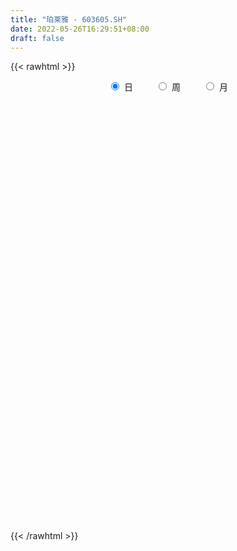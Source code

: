 ```yaml
---
title: "珀莱雅 - 603605.SH"
date: 2022-05-26T16:29:51+08:00
draft: false
---
```

{{< rawhtml >}}
    <div style="text-align: center">
        <label style="padding: 1rem;"><input style="margin-right: .5rem" type="radio" name="period" value="D" checked onclick="period_change(this)">日</label>
        <label style="padding: 1rem;"><input style="margin-right: .5rem" type="radio" name="period" value="W" onclick="period_change(this)">周</label>
        <label style="padding: 1rem;"><input style="margin-right: .5rem" type="radio" name="period" value="M" onclick="period_change(this)">月</label>
    </div>
    <div id="chart" style="height: 700px;"></div> 
    <script type="text/javascript">
        const D_v = [16783.78,11463.3,8907.53,10754.39,42692.78,18458.73,19991.9,11926.5,12685.32,9583.93,11702.61,20522.12,12327.42,11087.45,24290.56,18413.22,16906.6,12627.66,13369.91,16137.43,18561.87,16848.59,12878.15,17463.58,25197.86,17427.23,25474.58,13705.56,17041.24,18298.02,20785.54,8532.8,19459.1,18922.5,13928.82,26519.57,17827.1,16027.28,20481.12,15886.7,8399.98,11728.75,8510.46,13815.35,8538.5,5780.59,11012.84,11793.71,17472.75,15297.93,20928.96,13210.13,14807.79,15503.74,11156.92,17015.57,13126.23,12081.61,11044.35,9338.73,14939.46,10589.18,7187.87,8997.22,13271.4,17271.19,10774.72,13427.92,33386.17,11227.04,12661.57,24555.1,17014.92,18091.07,14087.08,20045.7,15900.07,12268.02,8659.64,16223.22,24252.65,13837.07,7614.34,17563.06,6763.06,7072.72,7023.2,10378.41,13118.77,8650.18,14593.07,22468.51,15336.07,10300.73,9700.16,10560.53,13554.58,6890.95,9535.23,10260.46,6034.08,17279.67,19120.87,6754.05,7304.53,14891.24,8313.6,10758.83,8895.15,7488.06,23091.49,40242.89,26703.19,16894.47,12726.74,13549.58,11107.56,9649.69,6628.56,17083.0,17414.81,14061.38,7493.87,9546.86,5105.38,9658.9,9020.93,6957.01,7015.97,5614.58,7332.3,5203.99,9672.47,10716.92,7386.96,6065.28,7229.96,5238.13,6840.56,8541.4,18350.61,15392.58,10767.78,7537.68,5027.95,4119.14,4993.39,6505.57,15817.71,10270.63,9461.45,6227.85,8056.91,8196.4,8694.38,7093.25,8921.83,10858.43,4974.0,9162.3,10861.85,10688.65,8056.36,6516.62,9370.0,6784.37,6674.64,5595.18,9101.99,7139.98,8531.74,6138.38,6535.36,8078.44,8156.99,6077.75,6477.4,6189.87,7863.45,6112.96,7556.42,5261.43,8128.05,14902.99,7977.6,8395.78,5586.12,6905.52,4209.56,6462.89,6947.13,10676.44,8666.04,6545.54,7294.14,6287.24,8224.45,7531.01,22126.67,26843.65,11838.97,9898.96,16356.02,13078.57,14104.98,10630.06,11167.94,4708.35,9315.4,8150.88,6925.98,8092.56,5926.36,10670.54,12299.8,9799.8,10928.83,10030.8,8903.97,6695.53,7692.54,6717.49,5824.0,3631.8,4238.0,5241.63,8059.91,8729.53,26658.86,16818.92,25994.95,13673.77,13670.5,16954.52,25379.84,9964.94,9135.82,13212.79,13489.53,8571.21,7642.85,9520.08,7200.7,7795.66,6708.02,14956.15,9732.11,9084.79,10840.11,11314.8]
const D_histogram = [0.0,-0.336274416,-0.6945633696,-0.8899066561,-1.8029623969,-2.0052591188,-1.8447870341,-1.6353236083,-1.2129701914,-0.925114349,-0.4465695106,-0.0257798583,-0.0603462364,-0.1596235783,0.3481132959,0.8987512484,1.2845444655,1.1296879032,1.202462848,1.078867144,0.9995834756,1.0175983843,0.8546564097,0.9409904831,1.4040863548,1.7312373905,1.6361877625,1.5011262171,1.5590721064,1.9279586613,2.4603468312,2.4407524813,2.737544968,2.1993348517,1.7302159764,0.3358768378,-0.4505116435,-1.4096548201,-2.0974762719,-1.8232673101,-1.5887282631,-1.2396704613,-1.1559482754,-1.2798544799,-1.4121666337,-1.4234446903,-1.150170686,-1.1276164872,-1.4969462236,-1.9149062781,-2.4289696943,-2.7595482015,-3.0121296629,-2.7445272135,-2.0405937183,-0.795483788,0.3584158291,1.1896238379,1.4532019883,1.5672332202,1.5601126478,1.4004836181,1.1274669149,0.8512828205,0.7949731847,0.7927390466,0.7748454394,0.9549925241,0.6394651126,0.1170480803,-0.3624198968,-1.0889507263,-1.853186683,-2.4512649105,-2.4921683467,-2.3349270194,-2.0174846974,-1.9479931791,-1.5372521629,-0.7519611279,0.508159588,0.8627241242,1.1167173604,1.694503943,1.9694747419,1.9502275497,1.8203536003,1.4814868053,1.740134351,1.8279953799,1.3839473692,1.664945902,1.8457960297,1.3809341112,1.1458615425,0.6292912616,0.5879801359,0.5045913884,0.6348140455,0.8421494118,0.6319238258,1.0444993857,1.176315009,1.1685134087,1.0511646561,1.1305620909,1.0329760464,1.0524977994,0.6908073501,0.500683208,1.5367081408,1.4454982336,1.0927789216,0.6119335218,0.5066387464,0.6621566498,0.7021746519,0.2206540519,-0.0843851708,0.1375104577,-0.2584720353,-1.1678002013,-1.8131231526,-1.9576210668,-2.1144085346,-1.8376441095,-1.3913552789,-1.1449389869,-0.9747565043,-0.9050041942,-1.0280669185,-1.2012849132,-1.2486166415,-0.7656327693,-0.7096487972,-0.5799165747,-0.2588297212,-0.3630959033,-0.170543548,-0.2381691137,0.5499195744,1.0174736993,1.2183652066,1.0403368514,0.7255822354,0.5607855733,0.093374609,-0.321801268,0.2072405082,0.662993745,0.7634201065,1.0049105885,0.9969502248,0.6546471958,0.211772291,-0.1986534179,-0.2681059677,-0.4948391252,-0.7503414345,-1.2525551334,-2.1208136459,-2.5982609088,-2.590482778,-2.5328161705,-2.7429881608,-2.7329861806,-2.5722587701,-2.2813318801,-2.4038639751,-2.4271120104,-2.1931180324,-1.9902287607,-2.008855201,-1.8027512881,-1.6986115725,-1.5706240076,-1.125132013,-0.7956228461,-0.5051298971,-0.4229233707,-0.274862925,0.1096403708,0.6812857011,1.6016374271,2.3165977724,2.812200134,2.8424475097,2.6342202229,2.4556555574,2.0428995589,1.7715632113,1.7311546741,1.4807481642,1.1454850369,0.5199199086,0.1313804848,-0.2870003181,-0.9612366662,-1.294348461,-0.5693516018,-0.0940771275,-0.4056536882,-1.2454857932,-1.5265227995,-0.9598355298,-0.4011477947,0.1886087903,0.3867777364,0.7698554822,1.1397805813,1.3467312401,1.659061802,1.6516130103,1.9381366107,2.0627325264,2.1282092356,1.4993225139,0.6689887917,0.4034203384,0.0715159376,0.3119645845,0.3604925583,0.4487360397,0.3628562811,0.5123007098,0.2603425833,-0.1584782402,-0.2983609087,0.4083060636,0.3714505396,1.0317745942,1.4079850447,1.363016996,1.6091649835,1.2107234353,0.6720911404,0.0920776404,0.0255875627,0.3022601637,0.1055515833,-0.148686522,-0.3965986022,-0.3241500365,-0.465588626,-0.5443498172,-0.3589237908,-0.3276046361,-0.7485980184,-0.7432768752,-0.3838192416]
const D_fast = [0.0,-0.4203430199,-0.952272816,-1.3700927665,-2.7338891065,-3.4375006081,-3.738225282,-3.9375927582,-3.8184818891,-3.761904634,-3.3950021733,-2.9806574856,-3.0303104227,-3.1694936593,-2.574728461,-1.7994026964,-1.092473363,-0.9649079494,-0.5915172927,-0.4453962107,-0.2747840101,-0.0023695053,0.0483526224,0.3699343166,1.184051777,1.9440121603,2.258009473,2.4982294818,2.9459433977,3.796819618,4.9442944957,5.5348882661,6.5160669948,6.5276905914,6.4911257103,5.180755781,4.2817393888,2.9701825073,1.7579919875,1.5763841217,1.413741103,1.4528812894,1.2476164065,0.803746582,0.3183927698,-0.0487464594,-0.0630151265,-0.3223650495,-1.0659313419,-1.9626179659,-3.0839238057,-4.1043893632,-5.1100032404,-5.5285325944,-5.3347475287,-4.2885085454,-3.045004971,-1.9163910028,-1.2895123553,-0.7836728184,-0.4007652288,-0.210273354,-0.2014233284,-0.2647867177,-0.1223530573,0.0735975662,0.2494153189,0.6683105346,0.5126494012,0.019494389,-0.5505785623,-1.5493470733,-2.7768797008,-3.9877741559,-4.6517196788,-5.0782101063,-5.2651389586,-5.6826457351,-5.6562177596,-5.0589170066,-3.6717563938,-3.1015108265,-2.5683382502,-1.5669256818,-0.7995861974,-0.3312765022,-0.0060620516,0.0254428548,0.7191239882,1.2639838621,1.1659226937,1.8631577019,2.5054568372,2.3858284464,2.4372212633,2.0779737978,2.1836577061,2.2264168057,2.5153429742,2.9332156934,2.8809710638,3.5546714701,3.9805658458,4.2648925977,4.410335009,4.7723729665,4.9330309336,5.2156771365,5.0266885247,4.9617351846,6.3819371526,6.6521018038,6.5725772223,6.2447152028,6.2660801141,6.58713718,6.8026988449,6.376341758,6.0502062425,6.3064794855,5.8458789837,4.6446007673,3.5459970278,2.912093847,2.2267042455,2.0440576433,2.1425076542,2.1026891994,2.0291825559,1.8726838175,1.4926043635,1.0190651405,0.6595792519,0.9511549317,0.8297267045,0.8144797833,1.0708592066,0.8758190487,1.025735517,0.8985676728,1.8241362545,2.5460588042,3.0515416132,3.1335974708,3.0002384137,2.9756381449,2.5315708329,2.0359446388,2.6167965422,3.2382982152,3.5295796033,4.0222977325,4.263574925,4.0849336949,3.6950018629,3.2349127995,3.0984337577,2.747990819,2.3049031511,1.4895506688,0.0910887449,-1.0359237453,-1.6757663089,-2.2513037441,-3.1472227746,-3.8204673395,-4.3028046216,-4.5822107015,-5.3057087904,-5.9357348282,-6.2500203584,-6.5446882768,-7.0655285174,-7.3101124265,-7.630625604,-7.895294041,-7.7310850496,-7.6004815943,-7.4362711196,-7.4597954358,-7.3804507213,-6.9685373328,-6.2265705773,-4.9058094945,-3.6116997061,-2.4130473111,-1.6721880578,-1.221860289,-0.7865110651,-0.6885421739,-0.5169877186,-0.1246075874,-0.0048270562,-0.0537189243,-0.5493040754,-0.9049983781,-1.3951292605,-2.3096747751,-2.9663736851,-2.3837147264,-1.931959534,-2.3449495168,-3.4961530701,-4.1588207762,-3.832092389,-3.3736916026,-2.73678282,-2.4419194397,-1.8663778234,-1.211507579,-0.6678741102,0.0592219022,0.4646763631,1.2357341162,1.8760131635,2.4735421816,2.2194860884,1.5563995641,1.3916861954,1.0776607789,1.396100572,1.5347516854,1.7351791767,1.7400134883,2.0175330945,1.8306606139,1.3722202303,1.1577473346,1.9664908228,2.0224979338,2.9407656368,3.6689723485,3.9647585489,4.6131977822,4.5174370928,4.146827583,3.5898334932,3.5297403061,3.881977948,3.7116572635,3.4202475276,3.0731857969,3.0645968536,2.8067611076,2.591912462,2.6876075407,2.6370255364,2.0288826494,1.8483845739,2.111887397]
const D_slow = [0.0,-0.084068604,-0.2577094464,-0.4801861104,-0.9309267096,-1.4322414893,-1.8934382479,-2.3022691499,-2.6055116978,-2.836790285,-2.9484326627,-2.9548776273,-2.9699641863,-3.0098700809,-2.9228417569,-2.6981539448,-2.3770178285,-2.0945958527,-1.7939801407,-1.5242633547,-1.2743674858,-1.0199678897,-0.8063037873,-0.5710561665,-0.2200345778,0.2127747698,0.6218217105,0.9971032647,1.3868712913,1.8688609567,2.4839476645,3.0941357848,3.7785220268,4.3283557397,4.7609097338,4.8448789433,4.7322510324,4.3798373274,3.8554682594,3.3996514319,3.0024693661,2.6925517508,2.4035646819,2.0836010619,1.7305594035,1.3746982309,1.0871555594,0.8052514376,0.4310148817,-0.0477116878,-0.6549541114,-1.3448411617,-2.0978735775,-2.7840053808,-3.2941538104,-3.4930247574,-3.4034208001,-3.1060148407,-2.7427143436,-2.3509060386,-1.9608778766,-1.6107569721,-1.3288902434,-1.1160695382,-0.9173262421,-0.7191414804,-0.5254301205,-0.2866819895,-0.1268157114,-0.0975536913,-0.1881586655,-0.4603963471,-0.9236930178,-1.5365092454,-2.1595513321,-2.7432830869,-3.2476542613,-3.7346525561,-4.1189655968,-4.3069558787,-4.1799159817,-3.9642349507,-3.6850556106,-3.2614296248,-2.7690609394,-2.2815040519,-1.8264156519,-1.4560439505,-1.0210103628,-0.5640115178,-0.2180246755,0.1982118,0.6596608074,1.0048943352,1.2913597208,1.4486825362,1.5956775702,1.7218254173,1.8805289287,2.0910662816,2.2490472381,2.5101720845,2.8042508367,3.0963791889,3.3591703529,3.6418108757,3.9000548873,4.1631793371,4.3358811746,4.4610519766,4.8452290118,5.2066035702,5.4797983006,5.6327816811,5.7594413677,5.9249805301,6.1005241931,6.1556877061,6.1345914134,6.1689690278,6.104351019,5.8124009686,5.3591201805,4.8697149138,4.3411127801,3.8817017528,3.533862933,3.2476281863,3.0039390602,2.7776880117,2.520671282,2.2203500537,1.9081958934,1.716787701,1.5393755017,1.394396358,1.3296889278,1.2389149519,1.1962790649,1.1367367865,1.2742166801,1.5285851049,1.8331764066,2.0932606195,2.2746561783,2.4148525716,2.4381962239,2.3577459069,2.4095560339,2.5753044702,2.7661594968,3.017387144,3.2666247002,3.4302864991,3.4832295719,3.4335662174,3.3665397255,3.2428299442,3.0552445855,2.7421058022,2.2119023907,1.5623371635,0.914716469,0.2815124264,-0.4042346138,-1.0874811589,-1.7305458515,-2.3008788215,-2.9018448153,-3.5086228179,-4.056902326,-4.5544595161,-5.0566733164,-5.5073611384,-5.9320140315,-6.3246700334,-6.6059530367,-6.8048587482,-6.9311412225,-7.0368720651,-7.1055877964,-7.0781777037,-6.9078562784,-6.5074469216,-5.9282974785,-5.225247445,-4.5146355676,-3.8560805119,-3.2421666225,-2.7314417328,-2.28855093,-1.8557622614,-1.4855752204,-1.1992039612,-1.069223984,-1.0363788628,-1.1081289424,-1.3484381089,-1.6720252241,-1.8143631246,-1.8378824065,-1.9392958286,-2.2506672769,-2.6322979767,-2.8722568592,-2.9725438079,-2.9253916103,-2.8286971762,-2.6362333056,-2.3512881603,-2.0146053503,-1.5998398998,-1.1869366472,-0.7024024945,-0.1867193629,0.345332946,0.7201635745,0.8874107724,0.988265857,1.0061448414,1.0841359875,1.1742591271,1.286443137,1.3771572073,1.5052323847,1.5703180305,1.5306984705,1.4561082433,1.5581847592,1.6510473941,1.9089910427,2.2609873038,2.6017415528,3.0040327987,3.3067136575,3.4747364426,3.4977558527,3.5041527434,3.5797177843,3.6061056802,3.5689340497,3.4697843991,3.38874689,3.2723497335,3.1362622792,3.0465313315,2.9646301725,2.7774806679,2.5916614491,2.4957066387]
const D_data = [['2021-05-17', 174.3164, 179.3865, 173.908, 182.2852],['2021-05-18', 178.7291, 174.1172, 172.4238, 179.8945],['2021-05-19', 174.1172, 171.5174, 171.0094, 174.1271],['2021-05-20', 171.109, 171.368, 170.5512, 173.8184],['2021-05-21', 169.6646, 158.1797, 157.6816, 171.2783],['2021-05-24', 157.3828, 162.3633, 154.5041, 162.3633],['2021-05-25', 162.0943, 165.0129, 159.5244, 166.0488],['2021-05-26', 165.0129, 164.9332, 163.3693, 166.8357],['2021-05-27', 165.3715, 167.8219, 163.459, 169.2164],['2021-05-28', 167.8219, 166.8158, 165.7998, 169.9336],['2021-05-31', 165.1623, 170.3221, 165.1523, 170.3221],['2021-06-01', 171.2982, 171.4277, 165.5906, 172.8223],['2021-06-02', 172.7, 166.31, 165.0, 172.7],['2021-06-03', 165.39, 164.62, 163.74, 167.88],['2021-06-04', 165.0, 172.99, 163.69, 174.8],['2021-06-07', 174.8, 176.5, 173.3, 177.96],['2021-06-08', 179.0, 177.49, 174.0, 181.26],['2021-06-09', 177.0, 171.99, 170.8, 178.85],['2021-06-10', 172.39, 175.28, 171.0, 178.77],['2021-06-11', 175.3, 173.36, 170.5, 177.16],['2021-06-15', 173.85, 174.0, 173.35, 179.5],['2021-06-16', 173.93, 175.7, 170.13, 177.5],['2021-06-17', 174.0, 173.66, 171.01, 175.49],['2021-06-18', 175.0, 177.2, 172.53, 177.54],['2021-06-21', 178.0, 184.3, 176.49, 184.68],['2021-06-22', 184.5, 186.0, 180.94, 186.79],['2021-06-23', 187.25, 182.75, 177.99, 187.32],['2021-06-24', 182.74, 183.0, 179.19, 185.98],['2021-06-25', 184.38, 186.61, 182.0, 186.99],['2021-06-28', 187.79, 193.3, 186.66, 193.5],['2021-06-29', 193.3, 199.87, 192.04, 200.88],['2021-06-30', 199.9, 196.71, 195.3, 200.62],['2021-07-01', 199.0, 204.0, 196.5, 209.84],['2021-07-02', 203.94, 195.44, 192.18, 204.77],['2021-07-05', 194.0, 195.8, 191.55, 197.15],['2021-07-06', 195.12, 180.66, 177.11, 196.4],['2021-07-07', 180.6, 183.0, 179.3, 189.1],['2021-07-08', 183.71, 176.0, 175.0, 184.39],['2021-07-09', 174.59, 174.11, 167.34, 175.0],['2021-07-12', 174.15, 183.99, 170.63, 184.47],['2021-07-13', 183.99, 183.96, 180.18, 185.0],['2021-07-14', 182.09, 186.25, 181.09, 190.38],['2021-07-15', 186.13, 183.5, 182.47, 186.67],['2021-07-16', 182.66, 180.13, 178.0, 183.0],['2021-07-19', 177.88, 178.52, 177.21, 183.35],['2021-07-20', 178.24, 178.73, 177.22, 180.61],['2021-07-21', 178.0, 182.15, 176.0, 183.4],['2021-07-22', 183.01, 179.03, 178.08, 183.33],['2021-07-23', 180.04, 172.21, 172.0, 180.04],['2021-07-26', 170.5, 168.12, 165.0, 172.0],['2021-07-27', 165.0, 162.59, 160.5, 170.8],['2021-07-28', 159.58, 160.37, 158.0, 163.21],['2021-07-29', 163.82, 157.2, 155.5, 166.0],['2021-07-30', 158.5, 161.1, 156.42, 161.63],['2021-08-02', 160.01, 166.85, 159.56, 168.16],['2021-08-03', 166.95, 177.3, 165.8, 178.0],['2021-08-04', 177.13, 182.0, 176.0, 182.6],['2021-08-05', 186.0, 183.5, 181.06, 186.0],['2021-08-06', 182.8, 180.0, 178.34, 183.91],['2021-08-09', 179.99, 180.0, 178.65, 185.0],['2021-08-10', 180.0, 179.72, 177.56, 181.4],['2021-08-11', 178.58, 178.29, 177.0, 181.16],['2021-08-12', 178.83, 176.5, 176.5, 180.33],['2021-08-13', 174.01, 175.59, 173.0, 178.3],['2021-08-16', 174.0, 177.96, 173.1, 181.88],['2021-08-17', 179.84, 179.0, 178.0, 183.99],['2021-08-18', 178.0, 179.29, 178.0, 183.0],['2021-08-19', 181.9, 182.85, 179.01, 184.42],['2021-08-20', 182.85, 176.88, 165.0, 182.85],['2021-08-23', 169.98, 172.3, 166.05, 174.2],['2021-08-24', 170.0, 170.0, 169.52, 173.0],['2021-08-25', 167.0, 163.0, 160.0, 168.52],['2021-08-26', 162.0, 157.2, 157.09, 162.51],['2021-08-27', 159.0, 153.68, 151.8, 159.91],['2021-08-30', 153.66, 156.68, 150.0, 156.89],['2021-08-31', 156.3, 157.19, 150.0, 158.5],['2021-09-01', 155.01, 158.31, 151.5, 159.36],['2021-09-02', 158.5, 154.16, 154.15, 160.6],['2021-09-03', 153.0, 157.78, 152.11, 159.18],['2021-09-06', 157.85, 164.2, 154.51, 165.0],['2021-09-07', 162.2, 175.0, 162.02, 175.0],['2021-09-08', 173.22, 168.0, 168.0, 176.0],['2021-09-09', 167.31, 168.64, 166.22, 171.77],['2021-09-10', 169.05, 175.59, 169.05, 179.5],['2021-09-13', 176.3, 175.15, 173.0, 178.5],['2021-09-14', 175.15, 173.37, 172.0, 177.89],['2021-09-15', 172.81, 172.8, 168.0, 174.3],['2021-09-16', 172.7, 170.0, 169.21, 174.88],['2021-09-17', 171.98, 178.39, 165.89, 178.5],['2021-09-22', 175.0, 178.51, 174.0, 181.18],['2021-09-23', 179.93, 172.11, 171.0, 180.0],['2021-09-24', 172.65, 181.98, 172.64, 182.0],['2021-09-27', 180.24, 183.45, 178.6, 185.0],['2021-09-28', 182.0, 176.0, 174.0, 182.0],['2021-09-29', 173.8, 178.16, 170.81, 179.25],['2021-09-30', 177.56, 173.5, 171.5, 180.0],['2021-10-08', 172.19, 178.65, 171.13, 184.75],['2021-10-11', 177.95, 178.46, 176.2, 181.98],['2021-10-12', 178.52, 181.98, 176.0, 184.0],['2021-10-13', 181.5, 184.74, 179.6, 187.0],['2021-10-14', 183.59, 180.4, 178.11, 183.59],['2021-10-15', 182.02, 189.77, 179.06, 189.98],['2021-10-18', 189.99, 189.0, 186.0, 193.99],['2021-10-19', 187.5, 188.95, 186.31, 191.0],['2021-10-20', 188.75, 188.59, 186.7, 192.0],['2021-10-21', 190.0, 192.33, 189.28, 195.0],['2021-10-22', 193.99, 191.47, 188.5, 193.99],['2021-10-25', 190.0, 194.14, 189.02, 194.78],['2021-10-26', 192.9, 189.74, 189.72, 196.88],['2021-10-27', 190.01, 191.5, 186.1, 191.97],['2021-10-28', 195.0, 210.65, 192.66, 210.65],['2021-10-29', 213.77, 201.0, 197.41, 224.43],['2021-11-01', 202.98, 198.3, 197.99, 210.65],['2021-11-02', 196.8, 195.91, 194.09, 202.0],['2021-11-03', 195.36, 200.29, 193.11, 201.74],['2021-11-04', 200.99, 205.0, 198.18, 206.29],['2021-11-05', 205.0, 205.49, 203.23, 208.8],['2021-11-08', 203.0, 199.0, 198.02, 205.44],['2021-11-09', 200.0, 200.01, 196.65, 200.8],['2021-11-10', 199.53, 207.29, 198.01, 209.98],['2021-11-11', 207.19, 199.9, 193.46, 207.2],['2021-11-12', 198.81, 190.2, 188.99, 199.85],['2021-11-15', 190.5, 188.89, 186.59, 191.49],['2021-11-16', 188.3, 192.24, 184.16, 193.0],['2021-11-17', 191.0, 190.29, 187.52, 191.98],['2021-11-18', 191.99, 195.05, 187.16, 195.5],['2021-11-19', 194.65, 198.37, 191.07, 198.5],['2021-11-22', 199.0, 197.21, 194.74, 200.49],['2021-11-23', 197.11, 196.98, 195.0, 201.58],['2021-11-24', 195.58, 196.03, 195.27, 200.0],['2021-11-25', 198.0, 193.07, 192.44, 203.66],['2021-11-26', 192.57, 191.08, 190.5, 194.65],['2021-11-29', 188.75, 191.37, 187.8, 193.0],['2021-11-30', 191.37, 198.65, 191.0, 200.0],['2021-12-01', 199.81, 194.4, 193.28, 199.85],['2021-12-02', 194.52, 195.52, 192.5, 196.52],['2021-12-03', 196.32, 199.0, 191.61, 199.17],['2021-12-06', 199.15, 194.19, 194.06, 199.3],['2021-12-07', 194.97, 198.11, 193.17, 198.49],['2021-12-08', 195.0, 195.19, 193.04, 197.0],['2021-12-09', 196.48, 208.17, 195.58, 211.3],['2021-12-10', 205.26, 208.39, 204.25, 210.88],['2021-12-13', 210.97, 208.0, 206.45, 215.1],['2021-12-14', 209.47, 204.5, 204.0, 209.47],['2021-12-15', 205.32, 202.47, 202.4, 206.8],['2021-12-16', 204.5, 203.9, 201.65, 205.89],['2021-12-17', 203.45, 199.0, 198.0, 203.97],['2021-12-20', 197.12, 197.51, 192.8, 198.79],['2021-12-21', 197.17, 209.95, 195.43, 213.69],['2021-12-22', 210.94, 212.41, 207.42, 213.5],['2021-12-23', 210.0, 210.42, 208.21, 215.0],['2021-12-24', 210.38, 214.24, 207.51, 215.56],['2021-12-27', 214.3, 213.0, 211.13, 216.0],['2021-12-28', 213.0, 209.0, 207.66, 213.0],['2021-12-29', 211.0, 206.45, 204.5, 211.4],['2021-12-30', 205.69, 205.04, 202.61, 209.47],['2021-12-31', 206.0, 208.31, 203.68, 210.66],['2022-01-04', 208.06, 205.7, 202.0, 212.01],['2022-01-05', 205.03, 203.98, 203.18, 208.87],['2022-01-06', 203.71, 198.44, 196.0, 204.62],['2022-01-07', 197.0, 189.13, 188.59, 199.62],['2022-01-10', 188.01, 188.75, 185.01, 191.18],['2022-01-11', 189.0, 191.65, 188.01, 194.6],['2022-01-12', 192.8, 190.48, 189.0, 194.5],['2022-01-13', 190.5, 184.58, 183.28, 190.5],['2022-01-14', 184.17, 184.49, 181.74, 187.67],['2022-01-17', 183.36, 184.51, 180.11, 185.49],['2022-01-18', 184.65, 185.13, 180.56, 186.43],['2022-01-19', 184.02, 178.15, 176.5, 184.5],['2022-01-20', 179.4, 176.6, 175.24, 179.93],['2022-01-21', 176.65, 178.0, 173.0, 179.5],['2022-01-24', 178.93, 176.5, 175.64, 179.48],['2022-01-25', 176.0, 171.93, 171.58, 177.98],['2022-01-26', 172.34, 172.97, 172.34, 177.0],['2022-01-27', 173.37, 170.31, 170.0, 175.55],['2022-01-28', 174.9, 169.05, 168.2, 174.9],['2022-02-07', 171.37, 172.58, 170.0, 176.98],['2022-02-08', 172.58, 171.5, 169.03, 176.4],['2022-02-09', 171.85, 171.19, 166.99, 172.0],['2022-02-10', 171.24, 168.22, 167.5, 172.0],['2022-02-11', 168.8, 168.38, 166.02, 171.5],['2022-02-14', 167.5, 171.71, 166.3, 171.98],['2022-02-15', 171.21, 175.97, 169.71, 176.29],['2022-02-16', 176.48, 184.35, 175.0, 187.62],['2022-02-17', 186.57, 186.9, 183.57, 188.0],['2022-02-18', 186.0, 188.7, 185.0, 192.0],['2022-02-21', 188.63, 185.87, 184.02, 188.99],['2022-02-22', 185.98, 184.0, 183.0, 186.79],['2022-02-23', 184.03, 184.86, 183.0, 186.48],['2022-02-24', 183.67, 181.7, 180.0, 185.74],['2022-02-25', 181.89, 182.79, 181.89, 186.3],['2022-02-28', 181.59, 185.95, 179.2, 185.95],['2022-03-01', 184.91, 183.58, 182.23, 185.88],['2022-03-02', 183.21, 181.79, 177.5, 184.33],['2022-03-03', 182.8, 176.05, 176.0, 182.99],['2022-03-04', 175.56, 176.38, 175.0, 179.76],['2022-03-07', 175.5, 173.6, 172.81, 177.99],['2022-03-08', 172.0, 166.75, 166.66, 175.23],['2022-03-09', 168.17, 167.17, 161.4, 169.21],['2022-03-10', 175.18, 180.5, 172.0, 183.82],['2022-03-11', 179.94, 180.1, 175.57, 181.21],['2022-03-14', 178.18, 170.21, 170.16, 179.49],['2022-03-15', 170.21, 159.5, 158.58, 171.2],['2022-03-16', 161.89, 162.0, 155.1, 162.99],['2022-03-17', 164.85, 172.01, 164.01, 174.04],['2022-03-18', 173.0, 174.0, 170.0, 174.0],['2022-03-21', 173.5, 177.0, 170.71, 177.8],['2022-03-22', 176.6, 174.05, 174.0, 177.79],['2022-03-23', 174.41, 178.02, 172.51, 179.34],['2022-03-24', 176.64, 180.31, 176.64, 181.0],['2022-03-25', 180.33, 180.52, 179.21, 184.0],['2022-03-28', 181.9, 184.2, 179.21, 185.4],['2022-03-29', 184.99, 182.15, 181.03, 185.99],['2022-03-30', 181.69, 187.9, 180.0, 188.0],['2022-03-31', 188.0, 188.53, 186.22, 191.78],['2022-04-01', 186.3, 190.0, 186.0, 191.13],['2022-04-06', 189.9, 181.3, 179.37, 189.9],['2022-04-07', 180.81, 175.8, 173.5, 180.81],['2022-04-08', 176.0, 180.47, 172.81, 183.0],['2022-04-11', 178.5, 178.35, 176.02, 182.58],['2022-04-12', 177.48, 185.58, 177.48, 186.0],['2022-04-13', 183.99, 184.39, 182.66, 187.33],['2022-04-14', 185.99, 185.76, 182.7, 187.5],['2022-04-15', 184.9, 184.1, 183.0, 187.0],['2022-04-18', 180.1, 187.78, 180.0, 188.0],['2022-04-19', 186.93, 183.0, 181.75, 188.5],['2022-04-20', 183.88, 179.35, 178.99, 183.88],['2022-04-21', 178.0, 181.36, 178.0, 185.88],['2022-04-22', 188.37, 193.77, 185.0, 196.0],['2022-04-25', 193.19, 186.81, 186.47, 193.43],['2022-04-26', 186.14, 198.06, 185.85, 199.99],['2022-04-27', 196.0, 198.59, 194.28, 200.66],['2022-04-28', 198.58, 195.67, 194.13, 201.99],['2022-04-29', 191.76, 201.46, 190.62, 203.99],['2022-05-05', 193.03, 194.55, 188.1, 196.67],['2022-05-06', 191.88, 191.49, 188.89, 195.99],['2022-05-09', 187.66, 188.74, 187.0, 195.19],['2022-05-10', 184.35, 193.97, 182.79, 195.88],['2022-05-11', 196.39, 199.48, 191.23, 200.8],['2022-05-12', 197.0, 194.44, 191.0, 197.08],['2022-05-13', 194.74, 192.99, 191.01, 196.88],['2022-05-16', 192.21, 191.99, 188.92, 195.0],['2022-05-17', 191.27, 195.73, 190.51, 196.9],['2022-05-18', 195.99, 193.02, 191.31, 196.98],['2022-05-19', 192.0, 193.26, 191.11, 194.7],['2022-05-20', 193.99, 196.94, 193.99, 202.5],['2022-05-23', 195.9, 195.75, 193.23, 197.6],['2022-05-24', 198.43, 189.0, 189.0, 198.87],['2022-05-25', 190.27, 193.0, 186.5, 193.2],['2022-05-26', 194.02, 198.34, 192.01, 198.53]]
const W_v = [463.89,489856.9399999999,560271.79,359008.45,228355.83,209407.48,380290.86,150414.08,285526.27,255584.39,405503.97,289966.88,189854.57,100165.23,41979.92,129333.13,213520.1,189005.33,197117.87,180786.86,97495.08,179545.33,195181.26,183908.25,76783.81,145491.45,133687.39,147551.46,180265.09,163070.54,139926.09,110547.85,196041.31,174078.86,202128.31,199125.83,166016.09,130606.97,209839.66,172511.28,138650.73,120936.83,118130.07,106927.42,119305.89,69277.49,105822.72,130717.43,159204.88,122206.42,83250.79,151980.45,85220.04,54809.32,77160.14,65188.98,104112.88,61317.45,25792.29,47485.69,51260.08,63740.55,65262.13,69909.1,77931.14,124631.66,99706.81,107010.75,118542.19,111624.78,128074.67,103362.14,116772.2,121897.19,52422.89,129128.23,88886.74,51112.5,59177.62,51691.33,73644.31,67831.98,61223.93,87498.56,51558.96,60670.4,112691.0,88994.89,74821.66,124757.12,103099.53,73518.3,87448.56,95830.4,86274.04,128025.14,15011.25,64670.14,97526.8,100282.8,106521.13,100187.13,89800.33,99618.96,90810.76,61132.4,49285.24,56932.76,58434.75,67550.37,84901.15,66127.75,35757.14,95519.15,57558.07,73324.33,66943.95,78007.31,92581.87,92792.9,64362.19,65684.75,48567.56,66784.95,87399.16,41123.67,38562.72,62421.22,108842.08,95321.79,81211.55,108574.38,82950.8,60539.22,79482.74,164084.21,150150.97,123468.13,122595.53,90639.14,75390.42,58259.14,131647.03,86702.33,104961.67,114702.77,72081.99,62306.0,24971.53,81727.8,62328.07,109089.29,69999.19,57248.02,86714.99,73815.75,71613.41,57170.26,100743.92,68530.2,63852.28,107439.02,98238.81,81545.52,100825.84,86927.41,79015.49,65185.72,91867.7,81610.97,73502.21,78626.33,74788.7,60749.33,52234.74,94012.13,111071.79,95693.27,27828.2,62204.52,90601.78,72646.38,79930.16,77454.82,65752.19,98846.47,85997.96,94783.89,58341.24,54598.39,79748.55,64424.68,51052.46,88131.4,83549.7,70960.51,79490.34,44356.16,45711.76,45897.49,13554.58,50000.39,56384.29,90476.42,80981.54,64837.44,40825.94,32123.85,41071.59,54363.28,32445.94,48283.21,40962.77,35856.58,41416.0,37043.53,34986.92,34200.1,44665.85,30111.22,39469.4,76564.75,64068.59,40268.55,46789.06,29863.6,30561.36,52927.93,87112.66,35344.78,52052.2,46180.61,40971.81]
const W_histogram = [0.0,0.5291122507,0.5924904272,0.4041592956,0.1866648524,0.0260615697,0.0341185332,-0.0077970639,-0.0015298653,0.0408345485,0.1028910832,-0.1228473863,-0.4364655002,-0.5216164234,-0.5395514718,-0.5574381482,-0.3842498755,-0.1967287693,0.0153276588,0.2951734613,0.4538469585,0.7010908914,0.9512740117,1.0421864556,1.0398444068,0.9792938959,0.8763411987,0.7451823923,0.7807153013,0.8347030241,0.5836292155,0.4160324378,0.6387300803,0.6363943092,1.0991323606,1.2568876056,1.0815567423,0.8462955618,0.3920838955,0.1096689263,0.0394065885,-0.2590007046,-0.5628158479,-0.8163330874,-0.7452355047,-0.6374558317,-0.9781035132,-1.25965267,-1.3142284307,-1.0112931831,-0.9807861754,-0.7009732781,-0.4892520133,-0.3333391497,0.0442900284,0.3554846205,0.3148777962,0.255777729,0.2096123217,0.2942330648,0.3337276112,0.2452700067,0.1020650822,0.0934318618,0.1190841134,0.3771480321,0.3942341508,0.8030483381,1.2863528828,2.0188564948,2.3470362412,2.1854322077,1.7322783647,1.2161831255,0.8817337516,0.545871306,0.3708493625,0.1511363497,-0.0676799818,-0.5041614006,-0.8111592068,-0.7296886318,-0.4706612017,-0.2844498046,-0.3771316758,-0.6629723709,-0.3834600593,-0.3364182803,-0.3563671319,0.0983387569,0.5048283025,0.9491818201,1.1765281118,1.2842872126,1.6630990223,1.2776216566,0.9255592982,0.7988384829,0.663051604,0.562014535,0.6615318496,0.6660092221,0.5952397049,0.1845927278,-0.334401175,-0.2810375706,-0.343447438,-0.4376467765,-0.5983830334,-0.6454079185,-0.1499261198,0.7511387736,0.9665670168,1.1382986323,1.2444459778,1.7082359236,1.4815112492,1.383901642,0.855034514,0.1683797877,-0.0142159315,0.1901452597,0.2174833118,0.8246531091,1.0758018728,1.0755117586,1.7586027713,2.7912270349,2.9834302362,3.475546609,3.8466781361,3.4818845674,3.6396085284,3.4942064747,2.9620383508,2.3929488803,1.0686337429,0.2736714397,0.9366576059,0.9477520106,0.357437053,-0.4461988565,-1.0702359901,-1.3628398393,-3.3827150697,-5.1135969882,-6.319396646,-6.5565252828,-6.4362890999,-5.1810343816,-4.6223661635,-2.818602311,-1.0453420866,-0.1414228098,-0.0068014959,-0.9557686229,-1.0374883625,-1.3527878766,-0.6284004648,-0.7026578516,-0.1544594935,1.9988881003,2.04426477,2.1331734458,1.5698291956,1.6152943674,2.4049719556,1.2183424397,-0.8182834688,-1.3395788441,-2.133008079,-3.8197262733,-4.4149669042,-4.2797381759,-4.1200787897,-3.352266369,-2.2301668482,-1.1444351214,-1.0956869569,-0.8324266566,-1.6861991151,-1.5946738939,-1.0689304259,-0.6665618902,-0.1396486725,0.7934877526,1.8934976967,1.1113799856,0.9334610717,0.2518232818,-0.9139554655,-0.4048211566,-0.3592405286,-0.2420163136,-1.6483753559,-2.1899839993,-1.2812602381,-0.4661159071,0.299121764,0.2220029231,0.4902828049,1.3408622393,1.9076084832,2.7620882896,3.4241842917,2.6608718869,2.5352529329,1.8235135959,1.7482264204,2.1656292118,1.666527952,2.1871741267,1.9636801496,0.4354297954,-0.9035867704,-2.1698050237,-3.4760634804,-4.2026092259,-3.1786041862,-2.7777605045,-2.8140929314,-2.4696474463,-2.5256547769,-2.018586782,-0.9916743714,-0.9036795602,-0.5668928195,0.2949277181,1.313620037,1.2472210659,1.2333345746,1.4066320985,1.5222273524]
const W_fast = [0.0,0.6613903134,0.8728910967,0.785599789,0.6147715589,0.4606836686,0.4772702654,0.4334054023,0.4392901346,0.4918631855,0.579642491,0.323192175,-0.099542314,-0.315097343,-0.4679202593,-0.6251664729,-0.548040669,-0.4097017551,-0.1938134123,0.1598257555,0.4319609924,0.8544776481,1.3424792713,1.6939383291,1.9515573821,2.1358303451,2.2519629476,2.3070997392,2.5378114736,2.8004749524,2.6953084477,2.6317197794,3.014099942,3.1708627482,3.9083838898,4.3803610362,4.4754193584,4.4517320684,4.0955413759,3.8405436383,3.7801329477,3.4169754784,2.9724563731,2.5148558618,2.3996445682,2.3480602833,1.7628867235,1.1664243992,0.7832915309,0.8334034827,0.6187139466,0.7232835243,0.8126917857,0.885269862,1.2739715472,1.6740372944,1.7121499191,1.7169942842,1.7232319573,1.8814109666,2.0043374158,1.9771973129,1.859508659,1.874233404,1.929656684,2.2820076107,2.3976522671,3.007228539,3.8121213043,5.04933904,5.9642778468,6.3490318652,6.3289476133,6.1168981555,6.0028822195,5.8034876005,5.7211779975,5.5392490722,5.3035127452,4.7409909763,4.2312033684,4.1302517854,4.2716139151,4.386712861,4.1997480709,3.748164283,3.9318115799,3.8947487887,3.7857081542,4.2649987323,4.7976953534,5.4793443261,6.0008226457,6.4296535497,7.224240115,7.1581681634,7.0374956296,7.110484435,7.1404604571,7.1799270219,7.4448272989,7.6158069769,7.6938473859,7.3293485908,6.7267543942,6.709858606,6.561586879,6.3579758464,6.0476438312,5.8392669665,6.2972672353,7.3861168221,7.8431868195,8.299493093,8.716751933,9.6076008597,9.7512539976,9.9996198008,9.6845113014,9.039951522,8.8538018199,9.1056993261,9.1874082061,10.0007412807,10.5208405126,10.789428338,11.9121700435,13.6426010658,14.5806618262,15.9416648512,17.2744659124,17.7801434856,18.8477695787,19.5759191436,19.7842606074,19.8134083569,18.7562516553,18.029707212,18.9268577797,19.1748901871,18.6739344927,17.758748869,16.867152738,16.2338389289,13.3682849312,10.3590037656,7.5733549463,5.6970949887,4.2082588967,4.1682550196,3.5713316968,4.6704449716,6.1823696744,7.0509332486,7.1838541886,5.9959449058,5.6548530756,5.0013565924,5.568643888,5.3187220383,5.8283055231,8.4813751419,9.0378180041,9.6600200414,9.4891330901,9.9384218537,11.3293424308,10.4472985248,8.2061017492,7.3499116628,6.0232304082,3.3815806456,1.6825982886,0.7478924729,-0.1224678383,-0.1927220098,0.3718357989,1.1714587454,0.9462851707,1.0014388068,-0.2738834305,-0.5810266827,-0.3225158213,-0.0867877581,0.4052132915,1.5367216547,3.110106023,2.6058333084,2.6612796624,2.0425976928,0.6483300792,1.056259099,1.0120295948,1.0687497315,-0.7497031499,-1.8388077931,-1.2503990914,-0.5517837371,0.288234375,0.2666162648,0.6574668479,1.843261842,2.8869102068,4.4319120856,5.9500541607,5.8519597276,6.3601540068,6.1042930688,6.4660624983,7.4248725927,7.3424033208,8.4098430273,8.6772690876,7.2578761822,5.6929629239,3.8842934146,1.7090190878,-0.0681789641,0.161175029,-0.1324214155,-0.8722770752,-1.1452434517,-1.8326644765,-1.8302431771,-1.0512493593,-1.1891744382,-0.9941109024,-0.0585584353,1.2885388929,1.5339451883,1.8283923407,2.3533478892,2.8494999812]
const W_slow = [0.0,0.1322780627,0.2804006695,0.3814404934,0.4281067065,0.4346220989,0.4431517322,0.4412024662,0.4408199999,0.451028637,0.4767514078,0.4460395613,0.3369231862,0.2065190804,0.0716312124,-0.0677283246,-0.1637907935,-0.2129729858,-0.2091410711,-0.1353477058,-0.0218859662,0.1533867567,0.3912052596,0.6517518735,0.9117129752,1.1565364492,1.3756217489,1.561917347,1.7570961723,1.9657719283,2.1116792322,2.2156873416,2.3753698617,2.534468439,2.8092515292,3.1234734306,3.3938626161,3.6054365066,3.7034574805,3.730874712,3.7407263591,3.675976183,3.535272221,3.3311889492,3.144880073,2.9855161151,2.7409902368,2.4260770692,2.0975199616,1.8446966658,1.599500122,1.4242568024,1.3019437991,1.2186090117,1.2296815188,1.3185526739,1.3972721229,1.4612165552,1.5136196356,1.5871779018,1.6706098046,1.7319273063,1.7574435768,1.7808015423,1.8105725706,1.9048595786,2.0034181163,2.2041802009,2.5257684216,3.0304825452,3.6172416055,4.1635996575,4.5966692486,4.90071503,5.1211484679,5.2576162944,5.350328635,5.3881127225,5.371192727,5.2451523769,5.0423625752,4.8599404172,4.7422751168,4.6711626657,4.5768797467,4.411136654,4.3152716392,4.2311670691,4.1420752861,4.1666599753,4.292867051,4.530162506,4.8242945339,5.1453663371,5.5611410927,5.8805465068,6.1119363314,6.3116459521,6.4774088531,6.6179124868,6.7832954493,6.9497977548,7.098607681,7.144755863,7.0611555692,6.9908961766,6.905034317,6.7956226229,6.6460268646,6.484674885,6.447193355,6.6349780484,6.8766198026,7.1611944607,7.4723059552,7.8993649361,8.2697427484,8.6157181589,8.8294767874,8.8715717343,8.8680177514,8.9155540664,8.9699248943,9.1760881716,9.4450386398,9.7139165794,10.1535672722,10.851374031,11.59723159,12.4661182422,13.4277877763,14.2982589181,15.2081610502,16.0817126689,16.8222222566,17.4204594767,17.6876179124,17.7560357723,17.9902001738,18.2271381764,18.3164974397,18.2049477256,17.937388728,17.5966787682,16.7510000008,15.4726007538,13.8927515923,12.2536202716,10.6445479966,9.3492894012,8.1936978603,7.4890472826,7.2277117609,7.1923560585,7.1906556845,6.9517135288,6.6923414381,6.354144469,6.1970443528,6.0213798899,5.9827650165,6.4824870416,6.9935532341,7.5268465956,7.9193038945,8.3231274863,8.9243704752,9.2289560851,9.0243852179,8.6894905069,8.1562384872,7.2013069188,6.0975651928,5.0276306488,3.9976109514,3.1595443592,2.6020026471,2.3158938668,2.0419721275,1.8338654634,1.4123156846,1.0136472112,0.7464146047,0.5797741321,0.544861964,0.7432339022,1.2166083263,1.4944533227,1.7278185907,1.7907744111,1.5622855447,1.4610802556,1.3712701234,1.310766045,0.898672206,0.3511762062,0.0308611467,-0.0856678301,-0.0108873891,0.0446133417,0.167184043,0.5023996028,0.9793017236,1.669823796,2.5258698689,3.1910878407,3.8249010739,4.2807794729,4.7178360779,5.2592433809,5.6758753689,6.2226689006,6.713588938,6.8224463868,6.5965496942,6.0540984383,5.1850825682,4.1344302617,3.3397792152,2.6453390891,1.9418158562,1.3244039946,0.6929903004,0.1883436049,-0.0595749879,-0.285494878,-0.4272180829,-0.3534861534,-0.0250811441,0.2867241224,0.595057766,0.9467157907,1.3272726288]
const W_data = [['2017-11-17', 21.5723, 26.1035, 21.5723, 26.1035],['2017-11-24', 28.7109, 34.3945, 28.7109, 38.2129],['2017-12-01', 32.9785, 30.6445, 29.7852, 33.6328],['2017-12-08', 29.9805, 27.5977, 26.7383, 30.0781],['2017-12-15', 27.4219, 26.4258, 26.0352, 27.8125],['2017-12-22', 26.5918, 26.2598, 24.9805, 27.5],['2017-12-29', 26.1621, 28.0469, 25.4687, 28.7891],['2018-01-05', 27.6465, 27.4023, 27.168, 28.3789],['2018-01-12', 27.5, 27.9688, 27.1191, 29.1797],['2018-01-19', 27.7832, 28.6328, 26.2793, 28.877],['2018-01-26', 28.3691, 29.2871, 27.2559, 32.0898],['2018-02-02', 29.4922, 25.293, 24.5117, 30.3711],['2018-02-09', 24.6973, 22.5586, 21.9727, 25.2441],['2018-02-14', 22.9492, 23.9941, 22.8027, 24.3945],['2018-02-23', 24.2871, 24.1504, 23.8379, 24.3945],['2018-03-02', 24.4727, 23.6133, 23.4863, 25.0],['2018-03-09', 23.6523, 26.0352, 23.5938, 26.4648],['2018-03-16', 26.8262, 26.9336, 26.6113, 28.7988],['2018-03-23', 26.9043, 28.2227, 26.7188, 29.5703],['2018-03-30', 27.7734, 30.5078, 26.7383, 30.7129],['2018-04-04', 30.5273, 30.4688, 28.3203, 31.7871],['2018-04-13', 29.9805, 33.1543, 29.3457, 34.1602],['2018-04-20', 33.0176, 35.2441, 31.8848, 36.5039],['2018-04-27', 35.0586, 35.0488, 33.5449, 36.5918],['2018-05-04', 35.0, 35.0684, 34.2188, 36.2305],['2018-05-11', 35.1465, 35.127, 34.668, 37.8516],['2018-05-18', 34.9512, 35.0781, 34.4238, 37.0508],['2018-05-25', 35.2148, 34.9504, 34.0932, 37.6172],['2018-06-01', 34.7731, 37.6306, 33.7187, 39.887],['2018-06-08', 37.5517, 39.0199, 36.2609, 40.9906],['2018-06-15', 39.0199, 35.5219, 35.0785, 39.6013],['2018-06-22', 34.8814, 36.1427, 33.2063, 36.2412],['2018-06-29', 36.4284, 41.9366, 34.4873, 41.9366],['2018-07-06', 42.4687, 40.5768, 38.9707, 44.4886],['2018-07-13', 40.9906, 48.7355, 40.9019, 49.7603],['2018-07-20', 48.2527, 47.9669, 46.4199, 53.613],['2018-07-27', 47.2969, 45.1488, 45.0306, 49.7405],['2018-08-03', 45.7696, 44.5576, 42.6657, 47.2476],['2018-08-10', 44.3408, 40.9611, 37.4532, 44.6364],['2018-08-17', 40.5078, 41.8479, 39.9067, 44.7744],['2018-08-24', 42.6756, 44.1437, 42.1041, 45.2079],['2018-08-31', 43.858, 40.7246, 40.3994, 45.1291],['2018-09-07', 40.4979, 39.2071, 38.1035, 41.8873],['2018-09-14', 39.148, 38.2612, 36.5664, 40.4093],['2018-09-21', 37.936, 41.6705, 36.458, 41.6804],['2018-09-28', 41.3848, 42.4982, 40.7344, 42.6362],['2018-10-12', 41.5818, 36.0047, 34.5661, 42.0351],['2018-10-19', 36.1723, 34.5267, 30.8415, 36.8521],['2018-10-26', 35.8668, 35.7486, 34.5169, 37.9754],['2018-11-02', 35.7486, 40.2516, 33.2162, 40.3994],['2018-11-09', 39.8476, 37.1872, 37.0985, 40.5374],['2018-11-16', 36.8521, 40.695, 35.6796, 41.8085],['2018-11-23', 40.764, 40.8921, 39.1185, 42.3603],['2018-11-30', 40.7837, 41.0399, 40.2221, 42.5672],['2018-12-07', 42.173, 45.3262, 41.5818, 45.6119],['2018-12-14', 45.1882, 46.7057, 43.7989, 47.4939],['2018-12-21', 46.3509, 43.4934, 41.3848, 46.3509],['2018-12-28', 43.4146, 43.4244, 41.7789, 44.0452],['2019-01-04', 43.6708, 43.7003, 41.9169, 44.1142],['2019-01-11', 44.0452, 45.8681, 43.4639, 48.1147],['2019-01-18', 46.1145, 46.1243, 43.8284, 46.9816],['2019-01-25', 46.075, 44.8631, 44.1437, 47.8881],['2019-02-01', 44.9123, 43.9368, 42.4489, 45.1192],['2019-02-15', 43.927, 45.5429, 43.3752, 46.9816],['2019-02-22', 45.809, 46.3608, 45.3951, 47.8487],['2019-03-01', 47.356, 50.5091, 45.7696, 50.8441],['2019-03-08', 50.2529, 48.8242, 47.8881, 52.8641],['2019-03-15', 48.8734, 55.6724, 48.3808, 56.9533],['2019-03-22', 56.4508, 60.205, 56.3523, 62.8654],['2019-03-29', 59.1112, 68.3538, 57.6431, 68.945],['2019-04-04', 68.3341, 68.3933, 65.8609, 73.4087],['2019-04-12', 68.1863, 65.0825, 64.2449, 71.6942],['2019-04-19', 65.9003, 61.9589, 59.2196, 66.5014],['2019-04-26', 61.9589, 60.4021, 58.4313, 62.7669],['2019-04-30', 60.4021, 61.9293, 59.1999, 61.9786],['2019-05-10', 59.3182, 61.4071, 55.7413, 61.5549],['2019-05-17', 61.3874, 63.1627, 59.4167, 65.1173],['2019-05-24', 62.2498, 62.5078, 59.8884, 63.9663],['2019-05-31', 62.2498, 62.1308, 61.5553, 64.9486],['2019-06-06', 61.2676, 58.1521, 57.2492, 62.5574],['2019-06-14', 57.6461, 57.9636, 56.7928, 60.2357],['2019-06-21', 57.9338, 62.3094, 57.9338, 63.9564],['2019-06-28', 62.2102, 65.663, 60.1563, 65.8118],['2019-07-05', 66.804, 66.3277, 65.6034, 69.7309],['2019-07-12', 66.675, 63.4802, 62.5177, 66.675],['2019-07-19', 63.8969, 60.2555, 59.1145, 63.9862],['2019-07-26', 59.6305, 67.5283, 58.5391, 69.344],['2019-08-02', 68.3121, 65.8217, 63.1031, 69.9492],['2019-08-09', 65.4844, 65.3752, 61.5156, 66.9727],['2019-08-16', 64.9784, 72.9952, 63.9961, 75.6642],['2019-08-23', 74.0172, 75.5749, 73.0349, 77.9661],['2019-08-30', 74.5133, 79.5734, 74.0767, 81.4189],['2019-09-06', 78.9384, 80.1985, 77.8867, 85.7548],['2019-09-12', 80.4664, 81.3098, 76.4778, 82.163],['2019-09-20', 80.6648, 87.9773, 79.8711, 88.8008],['2019-09-27', 87.3224, 80.3771, 79.4742, 89.6541],['2019-09-30', 81.2602, 80.5359, 79.1666, 81.8455],['2019-10-11', 81.2602, 83.6414, 78.3431, 85.6159],['2019-10-18', 84.6237, 84.3161, 79.2758, 86.1219],['2019-10-25', 84.3359, 85.5365, 82.0539, 90.8645],['2019-11-01', 85.4373, 89.4953, 84.4352, 91.9758],['2019-11-08', 89.793, 90.1005, 88.1559, 94.2479],['2019-11-15', 89.9914, 90.4875, 85.0702, 92.5215],['2019-11-22', 91.1523, 86.2509, 83.5124, 95.0317],['2019-11-29', 86.2707, 83.3239, 80.9923, 86.2707],['2019-12-06', 83.3239, 89.9914, 82.8477, 91.0828],['2019-12-13', 90.2395, 89.2572, 86.6477, 92.2734],['2019-12-20', 89.664, 89.0984, 87.3125, 91.569],['2019-12-27', 89.0389, 88.1162, 86.9652, 90.4875],['2020-01-03', 87.8086, 89.4159, 84.3359, 92.9283],['2020-01-10', 88.1559, 98.038, 86.9255, 99.2088],['2020-01-17', 96.7383, 108.0889, 96.0636, 109.6367],['2020-01-23', 109.6169, 104.1797, 102.4533, 109.6169],['2020-02-07', 93.7617, 106.5312, 93.6625, 107.6523],['2020-02-14', 105.5687, 108.4659, 101.7191, 109.5375],['2020-02-21', 108.0492, 116.7805, 106.6602, 120.0448],['2020-02-28', 115.1434, 111.2044, 108.0591, 121.037],['2020-03-06', 111.4227, 114.3, 109.2398, 119.0327],['2020-03-13', 112.137, 109.3391, 101.6992, 117.6635],['2020-03-20', 109.6963, 105.7374, 95.4187, 109.9046],['2020-03-27', 103.1875, 111.0258, 99.437, 115.0541],['2020-04-03', 109.2696, 117.2766, 106.68, 118.0703],['2020-04-10', 118.9137, 117.1277, 116.7408, 123.5273],['2020-04-17', 117.2666, 127.8334, 114.2504, 129.153],['2020-04-24', 126.0177, 127.7938, 125.3827, 136.912],['2020-04-30', 128.5875, 127.5556, 126.2856, 135.5328],['2020-05-08', 128.5677, 140.5334, 126.117, 141.1684],['2020-05-15', 141.3867, 152.9004, 137.4973, 157.7713],['2020-05-22', 151.4062, 149.6133, 144.4635, 168.2203],['2020-05-29', 148.5973, 159.5443, 145.9277, 166.3477],['2020-06-05', 162.8613, 165.1623, 152.3027, 166.2779],['2020-06-12', 165.8795, 160.8791, 150.0117, 166.8756],['2020-06-19', 161.7756, 171.8361, 160.2516, 174.9738],['2020-06-24', 172.374, 173.1709, 165.1324, 176.4879],['2020-07-03', 173.1709, 171.4277, 167.9514, 183.4805],['2020-07-10', 170.332, 172.5732, 160.3711, 173.8582],['2020-07-17', 174.1271, 161.8652, 153.2988, 174.3164],['2020-07-24', 163.8873, 165.8197, 150.6094, 175.9102],['2020-07-31', 166.3676, 186.7775, 161.3672, 188.1621],['2020-08-07', 188.1521, 183.7793, 177.8824, 192.7242],['2020-08-14', 184.4467, 177.8027, 168.8379, 186.8971],['2020-08-21', 177.7729, 173.918, 168.3598, 179.6156],['2020-08-28', 176.0396, 174.2666, 163.1303, 186.1301],['2020-09-04', 174.3164, 177.4939, 172.115, 192.1963],['2020-09-11', 177.0656, 150.1113, 147.4219, 181.06],['2020-09-18', 151.8146, 142.4414, 137.6602, 152.3924],['2020-09-25', 141.9434, 138.5566, 136.6242, 145.8879],['2020-09-30', 139.3336, 143.4773, 135.2695, 148.2586],['2020-10-09', 147.0832, 144.0551, 140.9672, 147.6809],['2020-10-16', 144.0949, 158.7773, 142.4314, 163.459],['2020-10-23', 158.7773, 152.2828, 149.4141, 167.2441],['2020-10-30', 150.9082, 172.4338, 145.9277, 179.5658],['2020-11-06', 173.4199, 181.2592, 170.5014, 188.1721],['2020-11-13', 183.2812, 178.1812, 172.5633, 185.5424],['2020-11-20', 178.2211, 172.3242, 164.3654, 178.5],['2020-11-27', 173.2207, 157.1537, 151.9143, 174.7846],['2020-12-04', 155.7891, 165.4014, 151.0775, 167.1346],['2020-12-11', 165.4014, 161.3672, 160.3711, 170.1627],['2020-12-18', 163.1801, 175.6113, 160.8891, 179.2969],['2020-12-25', 175.0137, 167.7023, 161.3672, 177.8027],['2020-12-31', 167.7023, 177.3047, 159.5742, 177.7928],['2021-01-08', 178.3008, 206.3906, 176.3186, 208.6816],['2021-01-15', 204.9961, 188.5207, 184.4965, 210.0363],['2021-01-22', 188.6502, 192.1465, 183.1717, 199.1988],['2021-01-29', 192.1465, 185.2734, 178.7988, 197.2266],['2021-02-05', 185.2734, 193.9395, 178.0816, 202.0975],['2021-02-10', 194.059, 208.3828, 190.3535, 216.6105],['2021-02-19', 211.5902, 185.2834, 176.7768, 213.1641],['2021-02-26', 185.2734, 167.3438, 165.0428, 186.5086],['2021-03-05', 168.3398, 179.7949, 166.6764, 187.1162],['2021-03-12', 180.293, 172.623, 165.3516, 181.2094],['2021-03-19', 172.623, 153.3984, 152.6016, 172.623],['2021-03-26', 152.4023, 158.5283, 146.0273, 161.3572],['2021-04-02', 157.3828, 163.7379, 154.285, 166.9254],['2021-04-09', 165.4313, 162.1143, 154.9025, 167.4732],['2021-04-16', 162.3633, 169.7643, 159.6041, 178.2012],['2021-04-23', 170.332, 177.5039, 168.5689, 193.7402],['2021-04-30', 176.9262, 182.0361, 172.2545, 182.7334],['2021-05-07', 182.0361, 171.5273, 171.0293, 183.0322],['2021-05-14', 172.3242, 174.5654, 167.1445, 180.0539],['2021-05-21', 174.3164, 158.1797, 157.6816, 182.2852],['2021-05-28', 157.3828, 166.8158, 154.5041, 169.9336],['2021-06-04', 165.1623, 172.99, 163.69, 174.8],['2021-06-11', 174.8, 173.36, 170.5, 181.26],['2021-06-18', 173.85, 177.2, 170.13, 179.5],['2021-06-25', 178.0, 186.61, 176.49, 187.32],['2021-07-02', 187.79, 195.44, 186.66, 209.84],['2021-07-09', 194.0, 174.11, 167.34, 197.15],['2021-07-16', 174.15, 180.13, 170.63, 190.38],['2021-07-23', 177.88, 172.21, 172.0, 183.4],['2021-07-30', 170.5, 161.1, 155.5, 172.0],['2021-08-06', 160.01, 180.0, 159.56, 186.0],['2021-08-13', 179.99, 175.59, 173.0, 185.0],['2021-08-20', 174.0, 176.88, 165.0, 184.42],['2021-08-27', 169.98, 153.68, 151.8, 174.2],['2021-09-03', 153.66, 157.78, 150.0, 160.6],['2021-09-10', 157.85, 175.59, 154.51, 179.5],['2021-09-17', 176.3, 178.39, 165.89, 178.5],['2021-09-24', 175.0, 181.98, 171.0, 182.0],['2021-09-30', 180.24, 173.5, 170.81, 185.0],['2021-10-08', 172.19, 178.65, 171.13, 184.75],['2021-10-15', 177.95, 189.77, 176.0, 189.98],['2021-10-22', 189.99, 191.47, 186.0, 195.0],['2021-10-29', 190.0, 201.0, 186.1, 224.43],['2021-11-05', 202.98, 205.49, 193.11, 210.65],['2021-11-12', 203.0, 190.2, 188.99, 209.98],['2021-11-19', 190.5, 198.37, 184.16, 198.5],['2021-11-26', 199.0, 191.08, 190.5, 203.66],['2021-12-03', 188.75, 199.0, 187.8, 200.0],['2021-12-10', 199.15, 208.39, 193.04, 211.3],['2021-12-17', 210.97, 199.0, 198.0, 215.1],['2021-12-24', 197.12, 214.24, 192.8, 215.56],['2021-12-31', 214.3, 208.31, 202.61, 216.0],['2022-01-07', 208.06, 189.13, 188.59, 212.01],['2022-01-14', 188.01, 184.49, 181.74, 194.6],['2022-01-21', 183.36, 178.0, 173.0, 186.43],['2022-01-28', 178.93, 169.05, 168.2, 179.48],['2022-02-11', 171.37, 168.38, 166.02, 176.98],['2022-02-18', 167.5, 188.7, 166.3, 192.0],['2022-02-25', 188.63, 182.79, 180.0, 188.99],['2022-03-04', 181.59, 176.38, 175.0, 185.95],['2022-03-11', 175.5, 180.1, 161.4, 183.82],['2022-03-18', 178.18, 174.0, 155.1, 179.49],['2022-03-25', 173.5, 180.52, 170.71, 184.0],['2022-04-01', 181.9, 190.0, 179.21, 191.78],['2022-04-08', 189.9, 180.47, 172.81, 189.9],['2022-04-15', 178.5, 184.1, 176.02, 187.5],['2022-04-22', 180.1, 193.77, 178.0, 196.0],['2022-04-29', 193.19, 201.46, 185.85, 203.99],['2022-05-06', 193.03, 191.49, 188.1, 196.67],['2022-05-13', 187.66, 192.99, 182.79, 200.8],['2022-05-20', 192.21, 196.94, 188.92, 202.5],['2022-05-27', 195.9, 198.34, 186.5, 198.87]]
const M_v = [964261.6800000001,1263393.5599999998,1281433.4000000004,520116.8799999999,827208.3200000001,656129.92,616259.86,677105.1299999999,803977.5100000001,709917.05,413640.8699999999,465695.72,427516.33,307779.45,242465.17,268434.58,451997.42,522529.0899999999,328305.09,254391.5500000001,373921.83,403688.59,412589.39,353415.56,396002.49,258509.17,221612.39,293345.5,347758.57,289545.79,305147.8100000001,358086.9800000001,614970.55,375806.5,420883.99,278116.69,303163.89,346524.13,388049.1899999999,322996.3200000001,347484.73,374804.74,264983.49,357897.39,325853.67,321291.02,252283.48,210415.68,239158.16,196737.4,149303.03,119653.61,246684.11,210265.35,174549.4]
const M_histogram = [0.0,-0.1981793732,-0.3277570887,-0.6174462563,-0.3639394174,0.107263567,0.5372656576,1.0830549629,1.6627881429,1.5624281362,1.52295343,1.041701909,0.9440411778,0.9696643731,0.8998575558,1.21642486,2.5085003362,2.7482510514,2.7324488849,2.763629188,2.6504234009,3.2153093173,3.4014810071,3.7329385267,3.3843120387,3.1613621209,3.8372173147,4.4072908993,4.6172219748,5.2346123626,7.2554323107,9.2538140548,10.3265718666,9.7598124524,6.4164987748,5.6013284439,3.3608694737,3.0315246028,2.9161689847,1.281569275,-0.6281426881,-0.5713752251,-1.5187906323,-0.6109074509,-2.5429205519,-4.1248305322,-4.1045818383,-2.3577177659,-1.519801675,-0.5256074378,-2.6063405391,-2.9153626802,-3.0049355086,-2.2849045271,-2.1142405208]
const M_fast = [0.0,-0.2477242165,-0.4592412042,-0.9032919358,-0.7407699514,-0.2427510752,0.3215674298,1.1381204758,2.1335506916,2.4237977189,2.7650613703,2.5442353265,2.6825848897,2.9506241783,3.10578175,3.7264552691,5.6456558294,6.5724693074,7.2397793622,7.9618669622,8.5112670254,9.8799802711,10.9165222127,12.1812143639,12.6786658857,13.2460564981,14.8812160206,16.55311233,17.9173488992,19.8433923776,23.6780704034,27.9899056612,31.6443064396,33.5175001386,31.7783111547,32.3634729347,30.963231333,31.3917676127,32.0054542408,30.6912468499,28.6244992148,28.5384228715,27.2113098062,27.9664661248,25.3987228859,22.7856052726,21.7797085069,22.9371431378,23.3951088099,24.2579011877,21.5255829516,20.4877201404,19.6469134349,19.7957182846,19.4378221608]
const M_slow = [0.0,-0.0495448433,-0.1314841155,-0.2858456796,-0.3768305339,-0.3500146422,-0.2156982278,0.0550655129,0.4707625487,0.8613695827,1.2421079402,1.5025334175,1.7385437119,1.9809598052,2.2059241942,2.5100304091,3.1371554932,3.8242182561,4.5073304773,5.1982377743,5.8608436245,6.6646709538,7.5150412056,8.4482758373,9.2943538469,10.0846943772,11.0439987058,12.1458214307,13.3001269244,14.608780015,16.4226380927,18.7360916064,21.317734573,23.7576876861,25.3618123798,26.7621444908,27.6023618593,28.3602430099,29.0892852561,29.4096775749,29.2526419029,29.1097980966,28.7301004385,28.5773735758,27.9416434378,26.9104358047,25.8842903452,25.2948609037,24.9149104849,24.7835086255,24.1319234907,23.4030828207,22.6518489435,22.0806228117,21.5520626815]
const M_data = [['2017-11-30', 21.5723, 31.1523, 21.5723, 38.2129],['2017-12-29', 30.8203, 28.0469, 24.9805, 32.0312],['2018-01-31', 27.6465, 27.793, 26.2793, 32.0898],['2018-02-28', 27.6367, 24.2383, 21.9727, 28.0176],['2018-03-30', 24.0332, 30.5078, 23.4863, 30.7129],['2018-04-27', 30.5273, 35.0488, 28.3203, 36.5918],['2018-05-31', 35.0, 37.197, 33.7187, 37.8516],['2018-06-29', 36.6551, 41.9366, 33.2063, 41.9366],['2018-07-31', 42.4687, 46.5579, 38.9707, 53.613],['2018-08-31', 47.2476, 40.7246, 37.4532, 47.2476],['2018-09-28', 40.4979, 42.4982, 36.458, 42.6362],['2018-10-31', 41.5818, 36.7733, 30.8415, 42.0351],['2018-11-30', 36.6452, 41.0399, 35.6796, 42.5672],['2018-12-28', 42.173, 43.4244, 41.3848, 47.4939],['2019-01-31', 43.6708, 43.1584, 41.9169, 48.1147],['2019-02-28', 43.3555, 49.8588, 42.7446, 50.4401],['2019-03-29', 50.2529, 68.3538, 47.8881, 68.945],['2019-04-30', 68.3341, 61.9293, 58.4313, 73.4087],['2019-05-31', 59.3182, 62.1308, 55.7413, 65.1173],['2019-06-28', 61.2676, 65.663, 56.7928, 65.8118],['2019-07-31', 66.804, 66.5956, 58.5391, 69.9492],['2019-08-30', 67.1413, 79.5734, 61.5156, 81.4189],['2019-09-30', 78.9384, 80.5359, 76.4778, 89.6541],['2019-10-31', 81.2602, 87.7689, 78.3431, 91.9758],['2019-11-29', 87.3125, 83.3239, 80.9923, 95.0317],['2019-12-31', 83.3239, 87.3621, 82.8477, 92.2734],['2020-01-23', 87.0049, 104.1797, 86.0227, 109.6367],['2020-02-28', 93.7617, 111.2044, 93.6625, 121.037],['2020-03-31', 111.4227, 114.2504, 95.4187, 119.0327],['2020-04-30', 113.6055, 127.5556, 109.3192, 136.912],['2020-05-29', 128.5677, 159.5443, 126.117, 168.2203],['2020-06-30', 162.8613, 179.3168, 150.0117, 180.7811],['2020-07-31', 180.293, 186.7775, 150.6094, 188.1621],['2020-08-31', 188.1521, 178.8885, 163.1303, 192.7242],['2020-09-30', 177.3047, 143.4773, 135.2695, 192.1963],['2020-10-30', 147.0832, 172.4338, 140.9672, 179.5658],['2020-11-30', 173.4199, 153.757, 151.0775, 188.1721],['2020-12-31', 156.4863, 177.3047, 154.9523, 179.2969],['2021-01-29', 178.3008, 185.2734, 176.3186, 210.0363],['2021-02-26', 185.2734, 167.3438, 165.0428, 216.6105],['2021-03-31', 168.3398, 158.7275, 146.0273, 187.1162],['2021-04-30', 158.3789, 182.0361, 154.9025, 193.7402],['2021-05-31', 182.0361, 170.3221, 154.5041, 183.0322],['2021-06-30', 171.2982, 196.71, 163.69, 200.88],['2021-07-30', 199.0, 161.1, 155.5, 209.84],['2021-08-31', 160.01, 157.19, 150.0, 186.0],['2021-09-30', 155.01, 173.5, 151.5, 185.0],['2021-10-29', 172.19, 201.0, 171.13, 224.43],['2021-11-30', 202.98, 198.65, 184.16, 210.65],['2021-12-31', 199.81, 208.31, 191.61, 216.0],['2022-01-28', 208.06, 169.05, 168.2, 212.01],['2022-02-28', 171.37, 185.95, 166.02, 192.0],['2022-03-31', 184.91, 188.53, 155.1, 191.78],['2022-04-29', 186.3, 201.46, 172.81, 203.99],['2022-05-31', 193.03, 198.34, 182.79, 202.5]]
        const D_a = [null,null,null,null,null,154.5041,null,null,null,null,null,null,null,null,null,null,181.26,null,null,null,null,170.13,null,null,null,null,null,null,null,null,null,null,209.84,null,null,null,null,null,167.34,null,null,null,null,null,null,null,null,183.33,null,null,null,null,155.5,null,null,null,null,186.0,null,null,null,null,null,null,null,null,null,null,null,null,null,null,null,null,150.0,null,null,null,null,null,null,null,null,null,null,null,null,null,null,null,null,null,185.0,null,null,null,null,null,176.0,null,null,null,null,null,null,null,null,null,null,null,null,224.43,null,null,null,null,null,null,null,null,null,null,null,184.16,null,null,null,null,null,null,203.66,null,null,null,null,null,191.61,null,null,null,null,null,215.1,null,null,null,null,192.8,null,null,null,null,216.0,null,null,null,null,null,null,null,null,null,null,null,null,null,null,null,null,null,null,null,null,null,null,null,null,null,null,null,166.02,null,null,null,null,192.0,null,null,null,null,null,null,null,null,null,null,null,null,null,null,null,null,null,155.1,null,null,null,null,null,null,null,null,null,null,191.78,null,null,null,null,null,null,null,null,null,null,null,null,178.0,null,null,null,null,null,203.99,null,null,null,null,null,null,null,188.92,null,null,null,202.5,null,null,null,null]
const W_a = [null,38.2129,null,null,null,null,null,null,null,null,null,null,21.9727,null,null,null,null,null,null,null,null,null,null,null,null,null,null,null,null,null,null,null,null,null,null,53.613,null,null,null,null,null,null,null,null,null,null,null,30.8415,null,null,null,null,null,null,null,null,null,null,null,null,null,null,null,null,null,null,null,null,null,null,73.4087,null,null,null,null,55.7413,null,null,null,null,null,null,null,null,null,null,null,null,null,null,null,null,null,null,null,null,null,null,null,null,null,94.2479,null,null,null,null,null,null,null,84.3359,null,null,null,null,null,null,null,null,null,null,null,null,null,null,null,null,null,null,null,null,null,null,null,null,null,null,null,null,null,192.7242,null,null,null,null,null,null,null,135.2695,null,null,null,null,188.1721,null,null,null,null,null,null,null,159.5742,null,null,null,null,null,216.6105,null,null,null,null,null,146.0273,null,null,null,193.7402,null,null,null,null,154.5041,null,null,null,null,209.84,null,null,null,null,null,null,null,null,150.0,null,null,null,null,null,null,null,224.43,null,null,null,null,187.8,null,null,null,216.0,null,null,null,null,null,null,null,null,null,155.1,null,null,null,null,null,203.99,null,null,null,null]
const M_a = [null,null,null,null,null,null,null,null,null,null,null,null,null,null,null,null,null,null,null,null,null,null,null,null,null,null,null,null,null,null,null,null,null,null,null,null,null,null,null,216.6105,null,null,null,null,null,150.0,null,null,null,null,null,null,null,null,null]
        const D_b = [[{ coord: ['2021-05-24', 181.26] }, { coord: ['2021-10-12', 170.13] }],[{ coord: ['2021-10-29', 203.66] }, { coord: ['2022-05-16', 191.61] }]]
const W_b = [[{ coord: ['2017-11-24', 38.2129] }, { coord: ['2018-10-19', 30.8415] }],[{ coord: ['2020-08-07', 188.1721] }, { coord: ['2022-03-18', 159.5742] }]]
const M_b = []
    </script>
{{< /rawhtml >}}